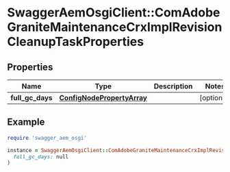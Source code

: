 # SwaggerAemOsgiClient::ComAdobeGraniteMaintenanceCrxImplRevisionCleanupTaskProperties

## Properties

| Name | Type | Description | Notes |
| ---- | ---- | ----------- | ----- |
| **full_gc_days** | [**ConfigNodePropertyArray**](ConfigNodePropertyArray.md) |  | [optional] |

## Example

```ruby
require 'swagger_aem_osgi'

instance = SwaggerAemOsgiClient::ComAdobeGraniteMaintenanceCrxImplRevisionCleanupTaskProperties.new(
  full_gc_days: null
)
```

